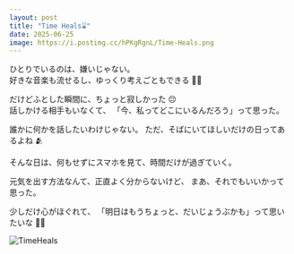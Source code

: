 ```yaml
---
layout: post
title: "Time Heals⌛"
date: 2025-06-25
image: https://i.postimg.cc/hPKgRgnL/Time-Heals.png
---
```


ひとりでいるのは、嫌いじゃない。  
好きな音楽も流せるし、ゆっくり考えごともできる 🎵💭

だけどふとした瞬間に、ちょっと寂しかった 😔  
話しかける相手もいなくて、
「今、私ってどこにいるんだろう」って思った。

誰かに何かを話したいわけじゃない。
ただ、そばにいてほしいだけの日ってあるよね 🫂

そんな日は、何もせずにスマホを見て、時間だけが過ぎていく。

元気を出す方法なんて、正直よく分からないけど、
まあ、それでもいいかって思った。

少しだけ心がほぐれて、
「明日はもうちょっと、だいじょうぶかも」って思いたいな 🌈✨

![TimeHeals](https://i.postimg.cc/hPKgRgnL/Time-Heals.png)
